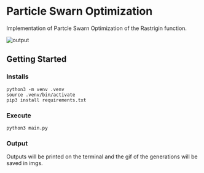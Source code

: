# Particle Swarn Optimization
Implementation of Partcle Swarn Optimization of the Rastrigin function.

![output](https://github.com/ricard-inho/particle-swarn-optimization-jax/blob/main/imgs/output.gif)

## Getting Started
### Installs
```
python3 -m venv .venv
source .venv/bin/activate
pip3 install requirements.txt
```

### Execute
```
python3 main.py
```

### Output
Outputs will be printed on the terminal and the gif of the generations will be saved in imgs.
